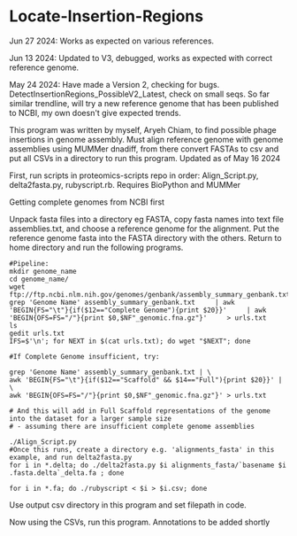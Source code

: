 # Locate-Insertion-Regions

Jun 27 2024: Works as expected on various references.

Jun 13 2024: Updated to V3, debugged, works as expected with correct reference genome.

May 24 2024: Have made a Version 2, checking for bugs. DetectInsertionRegions_PossibleV2_Latest, check on small seqs.
So far similar trendline, will try a new reference genome that has been published to NCBI, my own doesn't give expected trends.

This program was written by myself, Aryeh Chiam, to find possible phage insertions in genome assembly. Must align reference genome with genome assemblies using MUMMer dnadiff, from there convert FASTAs to csv and put all CSVs in a directory to run this program. Updated as of May 16 2024

First, run scripts in proteomics-scripts repo in order: Align_Script.py, delta2fasta.py, rubyscript.rb.
Requires BioPython and MUMMer

Getting complete genomes from NCBI first

Unpack fasta files into a directory eg FASTA, copy fasta names into text file assemblies.txt, and choose a reference genome for the alignment. Put the reference genome fasta into the FASTA directory with the others. Return to home directory and run the following programs.
```
#Pipeline:
mkdir genome_name
cd genome_name/
wget ftp://ftp.ncbi.nlm.nih.gov/genomes/genbank/assembly_summary_genbank.txt
grep 'Genome Name' assembly_summary_genbank.txt     | awk 'BEGIN{FS="\t"}{if($12=="Complete Genome"){print $20}}'     | awk 'BEGIN{OFS=FS="/"}{print $0,$NF"_genomic.fna.gz"}'     > urls.txt
ls
gedit urls.txt 
IFS=$'\n'; for NEXT in $(cat urls.txt); do wget "$NEXT"; done

#If Complete Genome insufficient, try:

grep 'Genome Name' assembly_summary_genbank.txt | \
awk 'BEGIN{FS="\t"}{if($12=="Scaffold" && $14=="Full"){print $20}}' | \
awk 'BEGIN{OFS=FS="/"}{print $0,$NF"_genomic.fna.gz"}' > urls.txt

# And this will add in Full Scaffold representations of the genome into the dataset for a larger sample size
# - assuming there are insufficient complete genome assemblies
```
```
./Align_Script.py
#Once this runs, create a directory e.g. 'alignments_fasta' in this example, and run delta2fasta.py
for i in *.delta; do ./delta2fasta.py $i alignments_fasta/`basename $i .fasta.delta`_delta.fa ; done
```
```
for i in *.fa; do ./rubyscript < $i > $i.csv; done
```
Use output csv directory in this program and set filepath in code.

Now using the CSVs, run this program. Annotations to be added shortly

